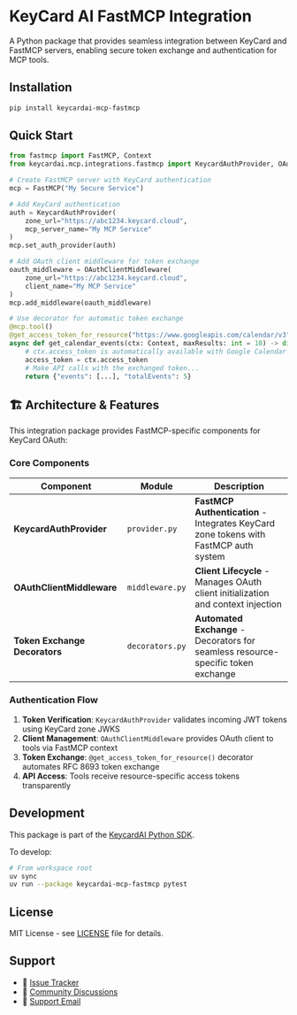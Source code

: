 # KeyCard AI FastMCP Integration

A Python package that provides seamless integration between KeyCard and FastMCP servers, enabling secure token exchange and authentication for MCP tools.

## Installation

```bash
pip install keycardai-mcp-fastmcp
```

## Quick Start

```python
from fastmcp import FastMCP, Context
from keycardai.mcp.integrations.fastmcp import KeycardAuthProvider, OAuthClientMiddleware, get_access_token_for_resource

# Create FastMCP server with KeyCard authentication
mcp = FastMCP("My Secure Service")

# Add KeyCard authentication
auth = KeycardAuthProvider(
    zone_url="https://abc1234.keycard.cloud",
    mcp_server_name="My MCP Service"
)
mcp.set_auth_provider(auth)

# Add OAuth client middleware for token exchange
oauth_middleware = OAuthClientMiddleware(
    zone_url="https://abc1234.keycard.cloud",
    client_name="My MCP Service"
)
mcp.add_middleware(oauth_middleware)

# Use decorator for automatic token exchange
@mcp.tool()
@get_access_token_for_resource("https://www.googleapis.com/calendar/v3")
async def get_calendar_events(ctx: Context, maxResults: int = 10) -> dict:
    # ctx.access_token is automatically available with Google Calendar access
    access_token = ctx.access_token
    # Make API calls with the exchanged token...
    return {"events": [...], "totalEvents": 5}
```

## 🏗️ Architecture & Features

This integration package provides FastMCP-specific components for KeyCard OAuth:

### Core Components

| Component | Module | Description |
|-----------|---------|-------------|
| **KeycardAuthProvider** | `provider.py` | **FastMCP Authentication** - Integrates KeyCard zone tokens with FastMCP auth system |
| **OAuthClientMiddleware** | `middleware.py` | **Client Lifecycle** - Manages OAuth client initialization and context injection |
| **Token Exchange Decorators** | `decorators.py` | **Automated Exchange** - Decorators for seamless resource-specific token exchange |

### Authentication Flow

1. **Token Verification**: `KeycardAuthProvider` validates incoming JWT tokens using KeyCard zone JWKS
2. **Client Management**: `OAuthClientMiddleware` provides OAuth client to tools via FastMCP context
3. **Token Exchange**: `@get_access_token_for_resource()` decorator automates RFC 8693 token exchange
4. **API Access**: Tools receive resource-specific access tokens transparently

## Development

This package is part of the [KeycardAI Python SDK](../../README.md). 

To develop:

```bash
# From workspace root
uv sync
uv run --package keycardai-mcp-fastmcp pytest
```
## License

MIT License - see [LICENSE](../../LICENSE) file for details.

## Support

- 🐛 [Issue Tracker](https://github.com/keycardai/python-sdk/issues)
- 💬 [Community Discussions](https://github.com/keycardai/python-sdk/discussions)
- 📧 [Support Email](mailto:support@keycard.ai)
